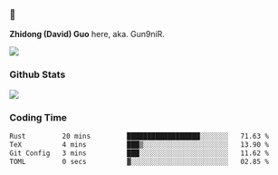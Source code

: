 ### 👋 

**Zhidong (David) Guo** here, aka. Gun9niR.

![](https://komarev.com/ghpvc/?username=Gun9niR&label=Total+Views)

### Github Stats

<img src="https://github-readme-stats.vercel.app/api?username=Gun9niR&count_private=true&show_icons=true&theme=vue-dark&hide_title=true">

### Coding Time

<!--START_SECTION:waka-->

```txt
Rust         20 mins         ██████████████████░░░░░░░   71.63 %
TeX          4 mins          ███▒░░░░░░░░░░░░░░░░░░░░░   13.90 %
Git Config   3 mins          ███░░░░░░░░░░░░░░░░░░░░░░   11.62 %
TOML         0 secs          ▓░░░░░░░░░░░░░░░░░░░░░░░░   02.85 %
```

<!--END_SECTION:waka-->
